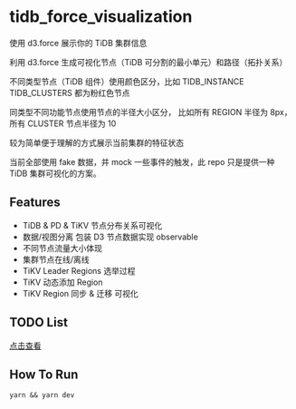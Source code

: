 # tidb_force_visualization

使用 d3.force 展示你的 TiDB 集群信息

利用 d3.force 生成可视化节点（TiDB 可分割的最小单元）和路径（拓扑关系）

不同类型节点（TiDB 组件）使用颜色区分，比如 TIDB_INSTANCE TIDB_CLUSTERS 都为粉红色节点

同类型不同功能节点使用节点的半径大小区分， 比如所有 REGION 半径为 8px，所有 CLUSTER 节点半径为 10

较为简单便于理解的方式展示当前集群的特征状态

当前全部使用 fake 数据，并 mock 一些事件的触发，此 repo 只是提供一种 TiDB 集群可视化的方案。

## Features

- TiDB & PD & TiKV 节点分布关系可视化
- 数据/视图分离 包装 D3 节点数据实现 observable
- 不同节点流量大小体现
- 集群节点在线/离线
- TiKV Leader Regions 选举过程
- TiKV 动态添加 Region
- TiKV Region 同步 & 迁移 可视化

## TODO List

[点击查看](https://github.com/Debiancc/tidb_force_visualization/issues?utf8=%E2%9C%93&q=is%3ATODO+)

## How To Run

`yarn && yarn dev`

